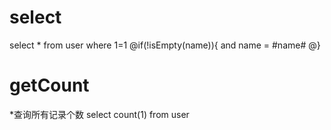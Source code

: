 select
===
select * from user where 1=1
@if(!isEmpty(name)){
and name = #name#
@}

getCount
===
*查询所有记录个数
select count(1) from user
